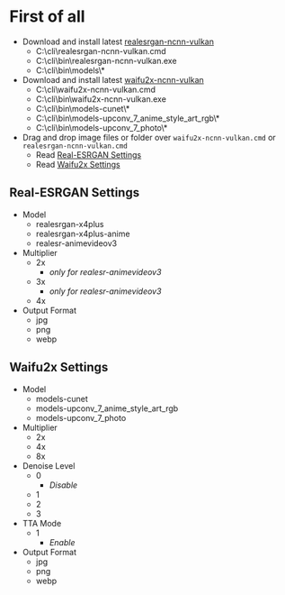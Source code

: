 # First of all

- Download and install latest [realesrgan-ncnn-vulkan](https://github.com/xinntao/Real-ESRGAN/releases)
    - C:\cli\realesrgan-ncnn-vulkan.cmd
    - C:\cli\bin\realesrgan-ncnn-vulkan.exe
    - C:\cli\bin\models\\*
- Download and install latest [waifu2x-ncnn-vulkan](https://github.com/nihui/waifu2x-ncnn-vulkan/releases)
    - C:\cli\waifu2x-ncnn-vulkan.cmd
    - C:\cli\bin\waifu2x-ncnn-vulkan.exe
    - C:\cli\bin\models-cunet\\*
    - C:\cli\bin\models-upconv_7_anime_style_art_rgb\\*
    - C:\cli\bin\models-upconv_7_photo\\*
- Drag and drop image files or folder over `waifu2x-ncnn-vulkan.cmd` or `realesrgan-ncnn-vulkan.cmd`
    - Read [Real-ESRGAN Settings](#Real-ESRGAN-Settings)
    - Read [Waifu2x Settings](#Waifu2x-Settings)

## Real-ESRGAN Settings
- Model
    - realesrgan-x4plus
    - realesrgan-x4plus-anime
    - realesr-animevideov3
- Multiplier
    - 2x
        - *only for realesr-animevideov3*
    - 3x
        - *only for realesr-animevideov3*
    - 4x
- Output Format
    - jpg
    - png
    - webp

## Waifu2x Settings
- Model
    - models-cunet
    - models-upconv_7_anime_style_art_rgb
    - models-upconv_7_photo
- Multiplier
    - 2x
    - 4x
    - 8x
- Denoise Level
    - 0
        - *Disable*
    - 1
    - 2
    - 3
- TTA Mode
    - 1
        - *Enable*
- Output Format
    - jpg
    - png
    - webp

